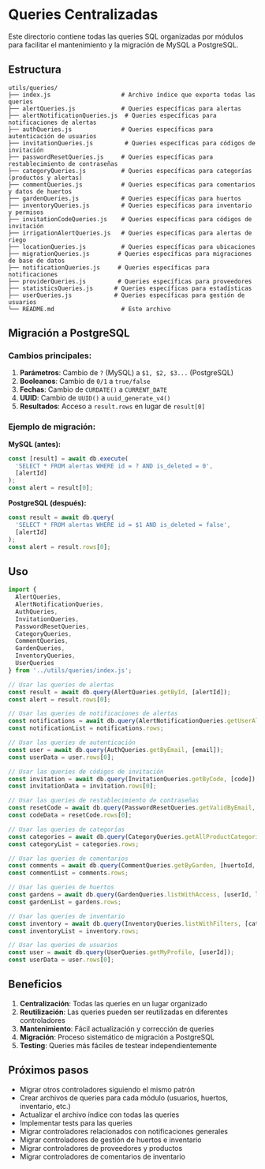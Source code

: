 # Queries Centralizadas

Este directorio contiene todas las queries SQL organizadas por módulos para facilitar el mantenimiento y la migración de MySQL a PostgreSQL.

## Estructura

```
utils/queries/
├── index.js                    # Archivo índice que exporta todas las queries
├── alertQueries.js             # Queries específicas para alertas
├── alertNotificationQueries.js  # Queries específicas para notificaciones de alertas
├── authQueries.js              # Queries específicas para autenticación de usuarios
├── invitationQueries.js         # Queries específicas para códigos de invitación
├── passwordResetQueries.js     # Queries específicas para restablecimiento de contraseñas
├── categoryQueries.js          # Queries específicas para categorías (productos y alertas)
├── commentQueries.js           # Queries específicas para comentarios y datos de huertos
├── gardenQueries.js            # Queries específicas para huertos
├── inventoryQueries.js         # Queries específicas para inventario y permisos
├── invitationCodeQueries.js    # Queries específicas para códigos de invitación
├── irrigationAlertQueries.js   # Queries específicas para alertas de riego
├── locationQueries.js          # Queries específicas para ubicaciones
├── migrationQueries.js        # Queries específicas para migraciones de base de datos
├── notificationQueries.js     # Queries específicas para notificaciones
├── providerQueries.js         # Queries específicas para proveedores
├── statisticsQueries.js      # Queries específicas para estadísticas
├── userQueries.js            # Queries específicas para gestión de usuarios
└── README.md                   # Este archivo
```

## Migración a PostgreSQL

### Cambios principales:

1. **Parámetros**: Cambio de `?` (MySQL) a `$1, $2, $3...` (PostgreSQL)
2. **Booleanos**: Cambio de `0/1` a `true/false`
3. **Fechas**: Cambio de `CURDATE()` a `CURRENT_DATE`
4. **UUID**: Cambio de `UUID()` a `uuid_generate_v4()`
5. **Resultados**: Acceso a `result.rows` en lugar de `result[0]`

### Ejemplo de migración:

**MySQL (antes):**
```javascript
const [result] = await db.execute(
  'SELECT * FROM alertas WHERE id = ? AND is_deleted = 0', 
  [alertId]
);
const alert = result[0];
```

**PostgreSQL (después):**
```javascript
const result = await db.query(
  'SELECT * FROM alertas WHERE id = $1 AND is_deleted = false', 
  [alertId]
);
const alert = result.rows[0];
```

## Uso

```javascript
import { 
  AlertQueries, 
  AlertNotificationQueries, 
  AuthQueries, 
  InvitationQueries, 
  PasswordResetQueries,
  CategoryQueries,
  CommentQueries,
  GardenQueries,
  InventoryQueries,
  UserQueries
} from '../utils/queries/index.js';

// Usar las queries de alertas
const result = await db.query(AlertQueries.getById, [alertId]);
const alert = result.rows[0];

// Usar las queries de notificaciones de alertas
const notifications = await db.query(AlertNotificationQueries.getUserAlertNotifications, [userId, null, 10, 0]);
const notificationList = notifications.rows;

// Usar las queries de autenticación
const user = await db.query(AuthQueries.getByEmail, [email]);
const userData = user.rows[0];

// Usar las queries de códigos de invitación
const invitation = await db.query(InvitationQueries.getByCode, [code]);
const invitationData = invitation.rows[0];

// Usar las queries de restablecimiento de contraseñas
const resetCode = await db.query(PasswordResetQueries.getValidByEmail, [email]);
const codeData = resetCode.rows[0];

// Usar las queries de categorías
const categories = await db.query(CategoryQueries.getAllProductCategories);
const categoryList = categories.rows;

// Usar las queries de comentarios
const comments = await db.query(CommentQueries.getByGarden, [huertoId, 10, 0]);
const commentList = comments.rows;

// Usar las queries de huertos
const gardens = await db.query(GardenQueries.listWithAccess, [userId, locationId, userRole]);
const gardenList = gardens.rows;

// Usar las queries de inventario
const inventory = await db.query(InventoryQueries.listWithFilters, [categoryId, gardenId, providerId, lowStock, locationId]);
const inventoryList = inventory.rows;

// Usar las queries de usuarios
const user = await db.query(UserQueries.getMyProfile, [userId]);
const userData = user.rows[0];
```

## Beneficios

1. **Centralización**: Todas las queries en un lugar organizado
2. **Reutilización**: Las queries pueden ser reutilizadas en diferentes controladores
3. **Mantenimiento**: Fácil actualización y corrección de queries
4. **Migración**: Proceso sistemático de migración a PostgreSQL
5. **Testing**: Queries más fáciles de testear independientemente

## Próximos pasos

- Migrar otros controladores siguiendo el mismo patrón
- Crear archivos de queries para cada módulo (usuarios, huertos, inventario, etc.)
- Actualizar el archivo índice con todas las queries
- Implementar tests para las queries
- Migrar controladores relacionados con notificaciones generales
- Migrar controladores de gestión de huertos e inventario
- Migrar controladores de proveedores y productos
- Migrar controladores de comentarios de inventario
